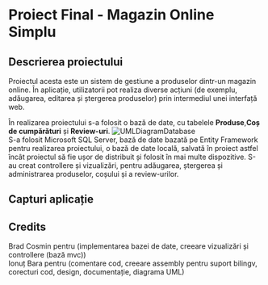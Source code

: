 # Proiect Final - Magazin Online Simplu
## Descrierea proiectului
Proiectul acesta este un sistem de gestiune a produselor dintr-un magazin online. În aplicație, utilizatorii pot realiza diverse acțiuni (de exemplu, adăugarea, editarea și ștergerea produselor) prin intermediul unei interfață web.

În realizarea proiectului s-a folosit o bază de date, cu tabelele __Produse__,__Coș de cumpărături__ și __Review-uri__.
![UMLDiagramDatabase](https://user-images.githubusercontent.com/76656855/213538735-cc4bd2ad-16bf-4674-949a-66b7ad21a46c.png)  
S-a folosit Microsoft SQL Server, bază de date bazată pe Entity Framework pentru realizarea proiectului, o bază de date locală, salvată în proiect astfel încât proiectul să fie ușor de distribuit și folosit în mai multe dispozitive.
S-au creat controllere și vizualizări, pentru adăugarea, ștergerea și administrarea produselor, coșului și a review-urilor.


## Capturi aplicație












## Credits
Brad Cosmin pentru (implementarea bazei de date, creeare vizualizări și controllere (bază mvc))  
Ionuț Bara pentru (comentare cod, creeare assembly pentru suport bilingv, corecturi cod, design, documentație, diagrama UML)
